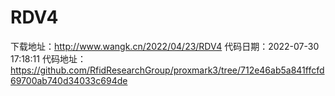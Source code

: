 # RDV4
下载地址：http://www.wangk.cn/2022/04/23/RDV4
代码日期：2022-07-30 17:18:11
代码地址：https://github.com/RfidResearchGroup/proxmark3/tree/712e46ab5a841ffcfd69700ab740d34033c694de
